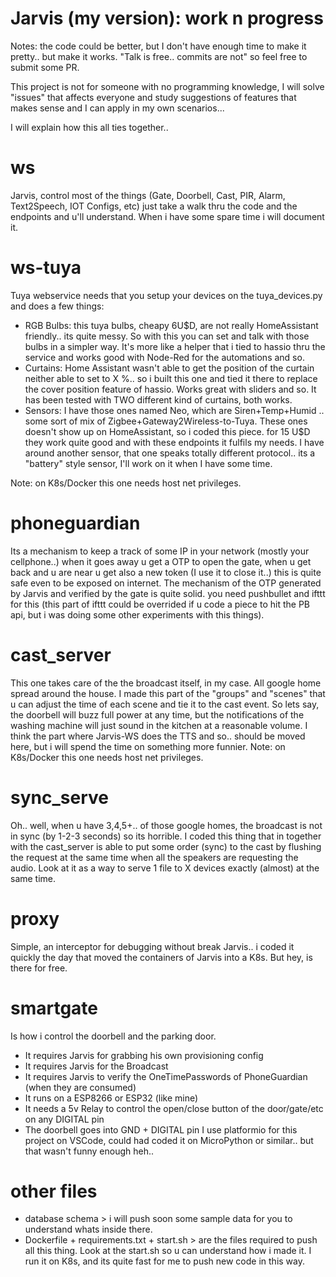 # Jarvis (my version): work n progress

Notes: the code could be better, but I don't have enough time to make it pretty.. but make it works.
       "Talk is free.. commits are not" so feel free to submit some PR.

This project is not for someone with no programming knowledge, I will solve "issues" that affects everyone and study suggestions of features that makes sense and I can apply in my own scenarios...

I will explain how this all ties together..

# ws
Jarvis, control most of the things (Gate, Doorbell, Cast, PIR, Alarm, Text2Speech, IOT Configs, etc) just take a walk thru the code and the endpoints and u'll understand. When i have some spare time i will document it.

# ws-tuya
Tuya webservice needs that you setup your devices on the tuya_devices.py and does a few things:

* RGB Bulbs: this tuya bulbs, cheapy 6U$D, are not really HomeAssistant friendly.. its quite messy. So with this you can set and talk with those bulbs in a simpler way. It's more like a helper that i tied to hassio thru the service and works good with Node-Red for the automations and so.
* Curtains: Home Assistant wasn't able to get the position of the curtain neither able to set to X %.. so i built this one and tied it there to replace the cover position feature of hassio. Works great with sliders and so. It has been tested with TWO different kind of curtains, both works.
* Sensors: I have those ones named Neo, which are Siren+Temp+Humid .. some sort of mix of Zigbee+Gateway2Wireless-to-Tuya. These ones doesn't show up on HomeAssistant, so i coded this piece. for 15 U$D they work quite good and with these endpoints it fulfils my needs. I have around another sensor, that one speaks totally different protocol.. its a "battery" style sensor, I'll work on it when I have some time.

Note: on K8s/Docker this one needs host net privileges.

# phoneguardian
Its a mechanism to keep a track of some IP in your network (mostly your cellphone..) when it goes away u get a OTP to open the gate, when u get back and u are near u get also a new token (I use it to close it..) this is quite safe even to be exposed on internet. The mechanism of the OTP generated by Jarvis and verified by the gate is quite solid. you need pushbullet and ifttt for this (this part of ifttt could be overrided if u code a piece to hit the PB api, but i was doing some other experiments with this things).


# cast_server
This one takes care of the the broadcast itself, in my case. All google home spread around the house. I made this part of the "groups" and "scenes" that u can adjust the time of each scene and tie it to the cast event. So lets say, the doorbell will buzz full power at any time, but the notifications of the washing machine will just sound in the kitchen at a reasonable volume.
I think the part where Jarvis-WS does the TTS and so.. should be moved here, but i will spend the time on something more funnier.
Note: on K8s/Docker this one needs host net privileges.

# sync_serve
Oh.. well, when u have 3,4,5+.. of those google homes, the broadcast is not in sync (by 1-2-3 seconds) so its horrible. I coded this thing that in together with the cast_server is able to put some order (sync) to the cast by flushing the request at the same time when all the speakers are requesting the audio. Look at it as a way to serve 1 file to X devices exactly (almost) at the same time.

# proxy
Simple, an interceptor for debugging without break Jarvis.. i coded it quickly the day that moved the containers of Jarvis into a K8s. But hey, is there for free.

# smartgate
Is how i control the doorbell and the parking door. 
* It requires Jarvis for grabbing his own provisioning config
* It requires Jarvis for the Broadcast
* It requires Jarvis to verify the OneTimePasswords of PhoneGuardian (when they are consumed)
* It runs on a ESP8266 or ESP32 (like mine) 
* It needs a 5v Relay to control the open/close button of the door/gate/etc on any DIGITAL pin
* The doorbell goes into GND + DIGITAL pin
I use platformio for this project on VSCode, could had coded it on MicroPython or similar.. but that wasn't funny enough heh..

# other files
* database schema > i will push soon some sample data for you to understand whats inside there.
* Dockerfile + requirements.txt + start.sh > are the files required to push all this thing. Look at the start.sh so u can understand how i made it. I run it on K8s, and its quite fast for me to push new code in this way.


